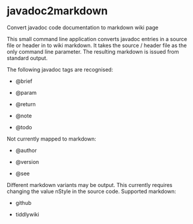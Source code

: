 # javadoc2markdown
Convert javadoc code documentation to markdown wiki page

This small command line application converts javadoc entries in a source file or header
in to wiki markdown. It takes the source / header file as the only command line parameter.
The resulting markdown is issued from standard output.

The following javadoc tags are recognised:

* @brief

* @param

* @return

* @note

* @todo

Not currently mapped to markdown:

* @author

* @version

* @see

Different markdown variants may be output. This currently requires changing the value nStyle in the source code.
Supported markdown:

* github

* tiddlywiki

